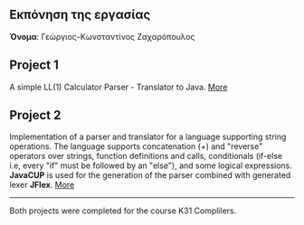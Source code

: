 ## Eκπόνηση της εργασίας
__Όνομα__: Γεώργιος-Κωνσταντίνος Ζαχαρόπουλος

## Project 1
A simple LL(1) Calculator Parser - Translator to Java. [More]()

## Project 2
Implementation of a parser and translator for a language supporting string operations. The language supports concatenation (+) and "reverse" operators over strings, function definitions and calls, conditionals (if-else i.e, every "if" must be followed by an "else"), and some logical expressions. **JavaCUP** is used for the generation of the parser combined with generated lexer **JFlex**. [More]()

---

Both projects were completed for the course K31 Complilers.